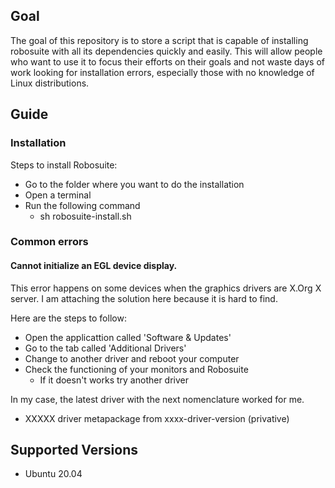 ## Goal
The goal of this repository is to store a script that is capable of installing robosuite with all its dependencies quickly and easily. This will allow people who want to use it to focus their efforts on their goals and not waste days of work looking for installation errors, especially those with no knowledge of Linux distributions.

## Guide
### Installation
Steps to install Robosuite:
- Go to the folder where you want to do the installation
- Open a terminal
- Run the following command
  * sh robosuite-install.sh
  
### Common errors

#### Cannot initialize an EGL device display.
This error happens on some devices when the graphics drivers are X.Org X server. I am attaching the solution here because it is hard to find. 

Here are the steps to follow:
- Open the applicattion called 'Software & Updates'
- Go to the tab called 'Additional Drivers'
- Change to another driver and reboot your computer
- Check the functioning of your monitors and Robosuite
  * If it doesn't works try another driver
  
In my case, the latest driver with the next nomenclature worked for me.
- XXXXX driver metapackage from xxxx-driver-version (privative)


## Supported Versions
- Ubuntu 20.04
